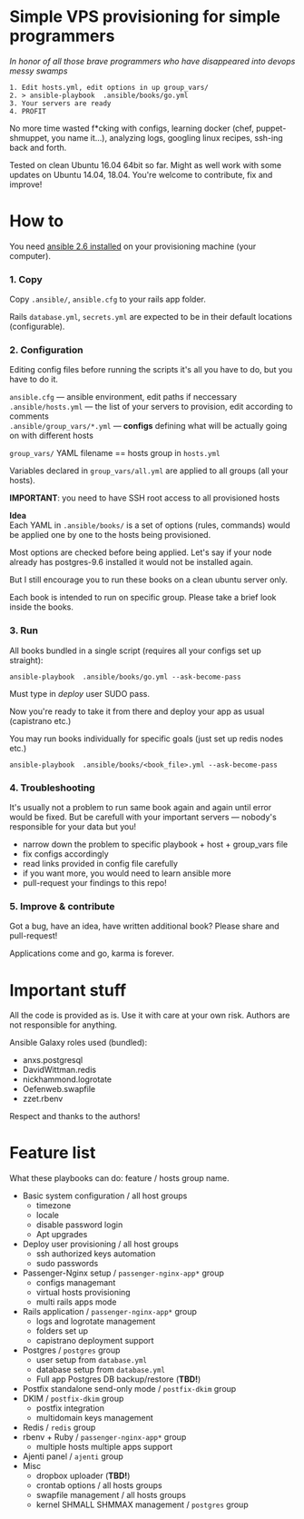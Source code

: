 # Simple VPS provisioning for simple programmers

*In honor of all those brave programmers who have disappeared into devops messy swamps*
 
```
1. Edit hosts.yml, edit options in up group_vars/
2. > ansible-playbook  .ansible/books/go.yml
3. Your servers are ready
4. PROFIT
```

No more time wasted f\*cking with configs, learning docker (chef, puppet-shmuppet, you name it...), 
analyzing logs, googling linux recipes, ssh-ing back and forth.   

Tested on clean Ubuntu 16.04 64bit so far. Might as well work with some updates on Ubuntu 14.04, 18.04. 
You're welcome to contribute, fix and improve!

# How to

You need [ansible 2.6 installed](https://docs.ansible.com/ansible/latest/installation_guide/intro_installation.html) on your provisioning machine (your computer).

### 1. Copy 

Copy `.ansible/`, `ansible.cfg` to your rails app folder. 

Rails `database.yml`, `secrets.yml` are expected to be in their default locations (configurable). 

### 2. Configuration

Editing config files before running the scripts it's all you have to do, but you have to do it.  

`ansible.cfg` — ansible environment, edit paths if neccessary  
`.ansible/hosts.yml` — the list of your servers to provision, edit according to comments  
`.ansible/group_vars/*.yml` — **configs** defining what will be actually going on with different hosts

`group_vars/` YAML filename == hosts group in `hosts.yml`

Variables declared in `group_vars/all.yml` are applied to all groups (all your hosts).

**IMPORTANT**:  you need to have SSH root access to all provisioned hosts 

**Idea**  
Each YAML in `.ansible/books/` is a set of options (rules, commands) would be applied 
one by one to the hosts being provisioned.

Most options are checked before being applied. Let's say if your node already has 
postgres-9.6 installed it would not be installed again. 

But I still encourage you to run these books on a clean ubuntu server only. 

Each book is intended to run on specific group. Please take a brief look inside the books.

### 3. Run

All books bundled in a single script (requires all your configs set up straight):

```
ansible-playbook  .ansible/books/go.yml --ask-become-pass
```

Must type in *deploy* user SUDO pass.

Now you're ready to take it from there and deploy your app as usual (capistrano etc.)

You may run books individually for specific goals (just set up redis nodes etc.)

```
ansible-playbook  .ansible/books/<book_file>.yml --ask-become-pass
```
 
### 4. Troubleshooting

It's usually not a problem to run same book again and again until error would be fixed. 
But be carefull with your important servers — nobody's responsible for your data but you!

* narrow down the problem to specific playbook + host + group_vars file
* fix configs accordingly
* read links provided in config file carefully
* if you want more, you would need to learn ansible more
* pull-request your findings to this repo!

### 5. Improve & contribute

Got a bug, have an idea, have written additional book? Please share and pull-request! 

Applications come and go, karma is forever.


# Important stuff

All the code is provided as is. Use it with care at your own risk. Authors are not responsible for anything. 

Ansible Galaxy roles used (bundled):
 
- anxs.postgresql 
- DavidWittman.redis 
- nickhammond.logrotate
- Oefenweb.swapfile
- zzet.rbenv

Respect and thanks to the authors!  

# Feature list

What these playbooks can do: feature / hosts group name.

* Basic system configuration / all host groups
  - timezone
  - locale
  - disable password login
  - Apt upgrades
* Deploy user provisioning / all host groups
  - ssh authorized keys automation
  - sudo passwords
* Passenger-Nginx setup / `passenger-nginx-app*` group
  - configs managemant
  - virtual hosts provisioning
  - multi rails apps mode
* Rails application / `passenger-nginx-app*` group
  - logs and logrotate management
  - folders set up
  - capistrano deployment support
* Postgres / `postgres` group
  - user setup from `database.yml`
  - database setup from `database.yml`
  - Full app Postgres DB backup/restore (**TBD!**) 
* Postfix standalone send-only mode / `postfix-dkim` group 
* DKIM / `postfix-dkim` group
  - postfix integration
  - multidomain keys management 
* Redis / `redis` group
* rbenv + Ruby / `passenger-nginx-app*` group
  - multiple hosts multiple apps support 
* Ajenti panel / `ajenti` group
* Misc 
  - dropbox uploader (**TBD!**)
  - crontab options / all hosts groups 
  - swapfile management / all hosts groups
  - kernel SHMALL SHMMAX management / `postgres` group
